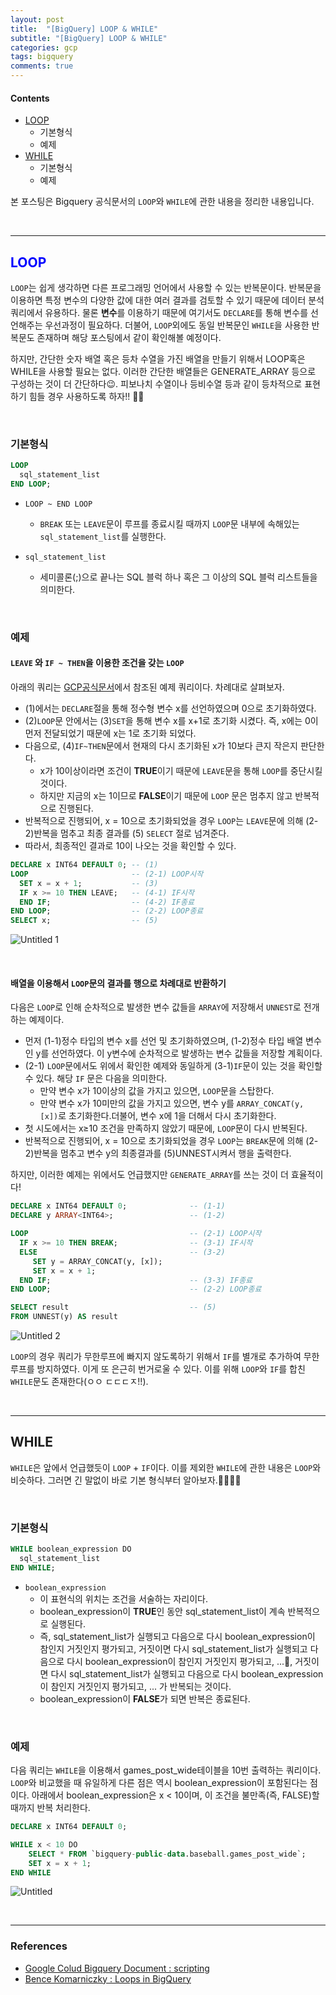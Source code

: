 ```yaml
---
layout: post
title:  "[BigQuery] LOOP & WHILE"
subtitle: "[BigQuery] LOOP & WHILE"
categories: gcp
tags: bigquery
comments: true
---
```




####  Contents
- [LOOP](#LOOP)
	- 기본형식
	- 예제
- [WHILE](#WHILE)
	- 기본형식
	- 예제

본 포스팅은 Bigquery 공식문서의 `LOOP`와 `WHILE`에  관한 내용을 정리한 내용입니다.

<br>

---

## <span style="color:blue">LOOP</span>

`LOOP`는 쉽게 생각하면 다른 프로그래밍 언어에서 사용할 수 있는 반복문이다. 반복문을 이용하면 특정 변수의 다양한 값에 대한 여러 결과를 검토할 수 있기 때문에 데이터 분석 쿼리에서 유용하다.  물론 **변수**를 이용하기 때문에 여기서도 `DECLARE`를 통해 변수를 선언해주는 우선과정이 필요하다. 더불어, `LOOP`외에도 동일 반복문인  `WHILE`을 사용한 반복문도 존재하며 해당 포스팅에서 같이 확인해볼 예정이다. 

하지만, 간단한 숫자 배열 혹은 등차 수열을 가진 배열을 만들기 위해서 LOOP혹은 WHILE을  사용할 필요는 없다. 이러한 간단한 배열들은  GENERATE_ARRAY 등으로 구성하는 것이 더 간단하다😉. 피보나치 수열이나 등비수열 등과 같이 등차적으로 표현하기 힘들 경우 사용하도록 하자!! 🐱‍🏍

<br>

### 기본형식

```sql
LOOP
  sql_statement_list
END LOOP;
```

- `LOOP ~ END LOOP`
    - `BREAK` 또는 `LEAVE`문이 루프를 종료시킬 때까지  `LOOP`문 내부에 속해있는 `sql_statement_list`를 실행한다.

- `sql_statement_list`
    - 세미콜론(;)으로 끝나는 SQL 블럭 하나 혹은 그 이상의 SQL 블럭 리스트들을 의미한다.

<br>

### 예제

#### `LEAVE` 와 `IF ~ THEN`을 이용한 조건을 갖는 `LOOP`

아래의 쿼리는 [GCP공식문서](https://cloud.google.com/bigquery/docs/reference/standard-sql/scripting#loop)에서 참조된 예제 쿼리이다.  차례대로 살펴보자.

- (1)에서는 `DECLARE`절을 통해 정수형 변수 x를 선언하였으며 0으로 초기화하였다.
- (2)`LOOP`문 안에서는 (3)`SET`을 통해 변수 x를 x+1로 초기화 시켰다. 즉, x에는 0이 먼저 전달되었기 때문에 x는 1로 초기화 되었다.
- 다음으로, (4)`IF~THEN`문에서 현재의 다시 초기화된 x가 10보다 큰지 작은지 판단한다.
    - x가 10이상이라면 조건이 **TRUE**이기 때문에 `LEAVE`문을 통해 `LOOP`를 중단시킬 것이다.
    - 하지만 지금의 x는 1이므로 **FALSE**이기 때문에 `LOOP` 문은 멈추지 않고 반복적으로 진행된다.
- 반복적으로 진행되어, x = 10으로 초기화되었을 경우 `LOOP`는 `LEAVE`문에 의해 (2-2)반복을 멈추고 최종 결과를 (5) `SELECT` 절로 넘겨준다.
- 따라서, 최종적인 결과로 10이 나오는 것을 확인할 수 있다.

```sql
DECLARE x INT64 DEFAULT 0; -- (1)
LOOP                       -- (2-1) LOOP시작
  SET x = x + 1;           -- (3)
  IF x >= 10 THEN LEAVE;   -- (4-1) IF시작
  END IF;                  -- (4-2) IF종료
END LOOP;                  -- (2-2) LOOP종료
SELECT x;                  -- (5)
```

![Untitled 1](https://user-images.githubusercontent.com/53929665/123545782-e4483080-d794-11eb-9f71-048abef7e59d.png)

<br>

#### 배열을 이용해서 `LOOP`문의 결과를 행으로 차례대로 반환하기

다음은 `LOOP`로 인해 순차적으로 발생한 변수 값들을 `ARRAY`에 저장해서 `UNNEST`로 전개하는 예제이다.  

- 먼저 (1-1)정수 타입의 변수 x를 선언 및 초기화하였으며, (1-2)정수 타입 배열 변수인 y를 선언하였다. 이 y변수에 순차적으로 발생하는 변수 값들을 저장할 계획이다.
- (2-1) `LOOP`문에서도 위에서 확인한 예제와 동일하게 (3-1)`IF`문이 있는 것을 확인할 수 있다. 해당 `IF` 문은 다음을 의미한다.
    - 만약 변수 x가 10이상의 값을 가지고 있으면, `LOOP`문을 스탑한다.
    - 만약 변수 x가 10미만의 값을 가지고 있으면, 변수 y를  `ARRAY_CONCAT(y, [x])`로 초기화한다.더불어, 변수 x에 1을 더해서 다시 초기화한다.
- 첫 시도에서는 x≥10 조건을 만족하지 않았기 때문에, `LOOP`문이 다시 반복된다.
- 반복적으로 진행되어, x = 10으로 초기화되었을 경우 `LOOP`는 `BREAK`문에 의해 (2-2)반복을 멈추고 변수 y의 최종결과를 (5)UNNEST시켜서 행을 출력한다.

하지만, 이러한 예제는 위에서도 언급했지만 `GENERATE_ARRAY`를 쓰는 것이 더 효율적이다!

```sql
DECLARE x INT64 DEFAULT 0;              -- (1-1)
DECLARE y ARRAY<INT64>;                 -- (1-2)

LOOP                                    -- (2-1) LOOP시작
  IF x >= 10 THEN BREAK;                -- (3-1) IF시작
  ELSE                                  -- (3-2)  
     SET y = ARRAY_CONCAT(y, [x]);      
     SET x = x + 1;
  END IF;                               -- (3-3) IF종료
END LOOP;                               -- (2-2) LOOP종료

SELECT result                           -- (5)
FROM UNNEST(y) AS result                
```


![Untitled 2](https://user-images.githubusercontent.com/53929665/123545784-e5795d80-d794-11eb-9dab-46de2dbc81fb.png)

`LOOP`의 경우 쿼리가 무한루프에 빠지지 않도록하기 위해서 `IF`를 별개로 추가하여 무한루프를 방지하였다. 이게 또 은근히 번거로울 수 있다. 이를 위해 `LOOP`와 `IF`를 합친 `WHILE`문도 존재한다(ㅇㅇ ㄷㄷㄷㅈ!!). 

<br>

---

## WHILE

`WHILE`은 앞에서 언급했듯이 `LOOP` + `IF`이다. 이를 제외한 `WHILE`에 관한 내용은 `LOOP`와 비슷하다. 그러면 긴 말없이 바로 기본 형식부터 알아보자.🏃‍♂️🏃‍♂️

<br>

### 기본형식

```sql
WHILE boolean_expression DO
  sql_statement_list
END WHILE;
```

- `boolean_expression`
    - 이 표현식의 위치는 조건을 서술하는 자리이다.
    - boolean_expression이 **TRUE**인 동안 sql_statement_list이 계속 반복적으로 실행된다.
    - 즉, sql_statement_list가 실행되고 다음으로 다시 boolean_expression이 참인지 거짓인지 평가되고, 거짓이면 다시 sql_statement_list가 실행되고 다음으로 다시 boolean_expression이 참인지 거짓인지 평가되고, ...🤪, 거짓이면 다시 sql_statement_list가 실행되고 다음으로 다시 boolean_expression이 참인지 거짓인지 평가되고, ...  가 반복되는 것이다.
    - boolean_expression이 **FALSE**가 되면 반복은 종료된다.

<br>

### 예제

다음 쿼리는 `WHILE`을 이용해서 games_post_wide테이블을 10번 출력하는 쿼리이다. `LOOP`와 비교했을 때 유일하게 다른 점은 역시 boolean_expression이 포함된다는 점이다. 아래에서 boolean_expression은 x < 10이며, 이 조건을 불만족(즉, FALSE)할 때까지 반복 처리한다.

```sql
DECLARE x INT64 DEFAULT 0;

WHILE x < 10 DO
    SELECT * FROM `bigquery-public-data.baseball.games_post_wide`;
    SET x = x + 1;
END WHILE
```


![Untitled](https://user-images.githubusercontent.com/53929665/123545786-e611f400-d794-11eb-90fa-11d7173b22e3.png)


<br>

---

### References

- [Google Colud Bigquery Document : scripting](https://cloud.google.com/bigquery/docs/reference/standard-sql/scripting#loop)
- [Bence Komarniczky : Loops in BigQuery](https://towardsdatascience.com/loops-in-bigquery-db137e128d2d)
